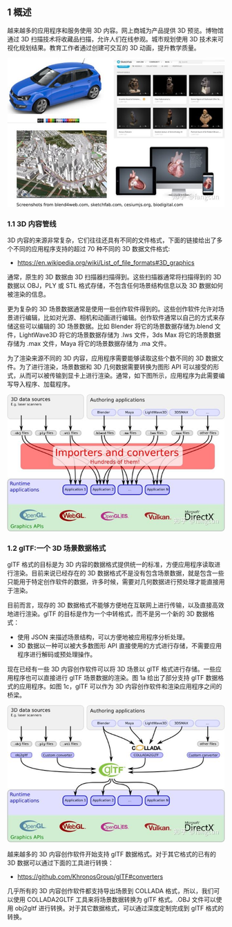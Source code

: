 ## 1 概述

越来越多的应用程序和服务使用 3D 内容。网上商城为产品提供 3D 预览。博物馆通过 3D 扫描技术将收藏品扫描，允许人们在线参观。城市规划使用 3D 技术来可视化规划结果。教育工作者通过创建可交互的 3D 动画，提升教学质量。

![图1a多个使用3D内容的应用程序截图](./imgs/图1a多个使用3D内容的应用程序截图.jpg)

### 1.1 3D 内容管线

3D 内容的来源非常复杂，它们往往还具有不同的文件格式，下面的链接给出了多个不同的应用程序支持的超过 70 种不同的 3D 数据文件格式:

- https://en.wikipedia.org/wiki/List_of_file_formats#3D_graphics

通常，原生的 3D 数据由 3D 扫描器扫描得到。这些扫描器通常将扫描得到的 3D 数据以 OBJ，PLY 或 STL 格式存储，不包含任何场景结构信息以及 3D 数据如何被渲染的信息。

更为复杂的 3D 场景数据通常是使用一些创作软件得到的。这些创作软件允许对场景进行编辑，比如对光源、相机和动画进行编辑。创作软件通常以自己的方式来存储这些可以编辑的 3D 场景数据。比如 Blender 将它的场景数据存储为.blend 文件，LightWave3D 将它的场景数据存储为 .lws 文件，3ds Max 将它的场景数据存储为 .max 文件，Maya 将它的场景数据存储为 .ma 文件。

为了渲染来源不同的 3D 内容，应用程序需要能够读取这些个数不同的 3D 数据文件。为了进行渲染，场景数据和 3D 几何数据需要转换为图形 API 可以接受的形式，从而可以被传输到显卡上进行渲染。通常，如下图所示，应用程序为此需要编写导入程序、加载程序。

![图1b3D内容创建管线](./imgs/图1b3D内容创建管线.jpg)

### 1.2 glTF:一个 3D 场景数据格式

glTF 格式的目标是为 3D 内容的数据格式提供统一的标准，方便应用程序读取进行渲染。目前来说已经存在的 3D 数据格式不是没有包含场景数据，就是包含一些只能用于特定创作软件的数据，许多时候，需要对几何数据进行预处理才能直接用于渲染。

目前而言，现存的 3D 数据格式不能够方便地在互联网上进行传输，以及直接高效地进行渲染。glTF 的目标是作为一个中转格式，而不是另一个新的 3D 数据格式：

- 使用 JSON 来描述场景结构，可以方便地被应用程序分析处理。
- 3D 数据以一种可以被大多数图形 API 直接使用的方式进行存储，不需要应用程序进行解码或预处理操作。

现在已经有一些 3D 内容创作软件可以将 3D 场景以 glTF 格式进行存储。一些应用程序也可以直接进行 glTF 场景数据的渲染。图 1a 给出了部分支持 glTF 数据格式的应用程序。如图 1c，glTF 可以作为 3D 内容创作软件和渲染应用程序之间的桥梁。

![图1c使用glTF作为3D内容管线的一部分](./imgs/图1c使用glTF作为3D内容管线的一部分.jpg)

越来越多的 3D 内容创作软件开始支持 glTF 数据格式。对于其它格式的已有的 3D 数据可以通过下面的工具进行转换：

- https://github.com/KhronosGroup/glTF#converters

几乎所有的 3D 内容创作软件都支持导出场景到 COLLADA 格式，所以，我们可以使用 COLLADA2GLTF 工具来将场景数据转换为 glTF 格式。.OBJ 文件可以使用 obj2gltf 进行转换。对于其它数据格式，可以通过深度定制完成到 glTF 格式的转换。


